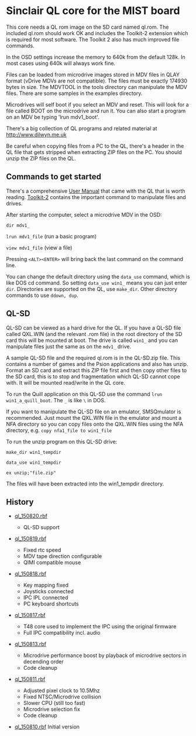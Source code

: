 Sinclair QL core for the MIST board
===================================

This core needs a QL rom image on the SD card named ql.rom. The included ql.rom should work OK and includes the Toolkit-2 extension which is required for most software. The Toolkit 2 also has much improved file commands.

In the OSD settings increase the memory to 640k from the default 128k. In most cases using 640k will always work fine.

Files can be loaded from microdrive images stored in MDV files in QLAY format (vDrive MDVs are not compatible). The files must be exactly 174930 bytes in size. The MDVTOOL in the tools directory can manipulate the MDV files. There are some samples in the examples directory. 

Microdrives will self boot if you select an MDV and reset. This will look for a file called BOOT on the microdrive and run it. You can also start a program on an MDV be typing 'lrun mdv1_boot'.

There's a big collection of QL programs and related material at http://www.dilwyn.me.uk

Be careful when copying files from a PC to the QL, there's a header in the QL file that gets stripped when extracting ZIP files on the PC. You should unzip the ZIP files on the QL. 

## Commands to get started
 
There's a comprehensive [User Manual](https://archive.org/download/sinclair-ql-user-guide/Sinclair%20QL%20User%20Guide.pdf) that came with the QL that is worth reading. [Toolkit-2](http://www.dilwyn.me.uk/pe/TK2.pdf) contains the important command to manipulate files and drives.

After starting the computer, select a microdrive MDV in the OSD:

`dir mdv1_`

`lrun mdv1_file` (run a basic program)

`view mdv1_file` (view a file)

Pressing `<ALT><ENTER>` will bring back the last command on the command line.

You can change the default directory using the `data_use` command, which is like DOS cd command. So setting `data_use win1_` means you can just enter `dir`. Directories are supported on the QL, use `make_dir`. Other directory commands to use `ddown, dup`.

## QL-SD

QL-SD can be viewed as a hard drive for the QL. If you have a QL-SD file called QXL.WIN (and the relevant .rom file) in the root directory of the SD card this will be mounted at boot. The drive is called `win1_` and you can manipulate files just the same as on the `mdv1_` drive.

A sample QL-SD file and the required ql.rom is in the QL-SD.zip file. This contains a number of games and the Psion applications and also has unzip. Format an SD card and extract this ZIP file first and then copy other files to the SD card, this is to stop and fragmentation which QL-SD cannot cope with. It will be mounted read/write in the QL core.

To run the Quill application on this QL-SD use the command `lrun win1_a_quill_boot`. The `_` is like `\` in DOS.

If you want to manipulate the QL-SD file on an emulator, SMSQmulator is recommended. Just mount the QXL.WIN file in the emulator and mount a NFA directory so you can copy files onto the QXL.WIN files using the NFA directory, e.g. `copy nfa1_file to win1_file`

To run the unzip program on this QL-SD drive:

`make_dir win1_tempdir`

`data_use win1_tempdir`

`ex unzip;"file.zip"`

The files will have been extracted into the win1_tempdir directory.

History
-------
* [ql_150820.rbf](https://github.com/mist-devel/mist-binaries/raw/master/cores/ql/ql_150820.rbf)
  - QL-SD support

* [ql_150819.rbf](https://github.com/mist-devel/mist-binaries/raw/master/cores/ql/old/ql_150819.rbf)
  - Fixed rtc speed
  - MDV tape direction configurable
  - QIMI compatible mouse

* [ql_150818.rbf](https://github.com/mist-devel/mist-binaries/raw/master/cores/ql/old/ql_150818.rbf)
  - Key mapping fixed
  - Joysticks connected
  - IPC IPL connected
  - PC keyboard shortcuts

* [ql_150817.rbf](https://github.com/mist-devel/mist-binaries/raw/master/cores/ql/old/ql_150817.rbf)
  - T48 core used to implement the IPC using the original firmware
  - Full IPC compatibility incl. audio

* [ql_150813.rbf](https://github.com/mist-devel/mist-binaries/raw/master/cores/ql/old/ql_150813.rbf)
  - Microdrive performance boost by playback of microdrive sectors in decending order
  - Code cleanup

* [ql_150811.rbf](https://github.com/mist-devel/mist-binaries/raw/master/cores/ql/old/ql_150811.rbf)
  - Adjusted pixel clock to 10.5Mhz
  - Fixed NTSC/Microdrive collision
  - Slower CPU (still too fast)
  - Microdrive selection fix
  - Code cleanup

* [ql_150810.rbf](https://github.com/mist-devel/mist-binaries/raw/master/cores/ql/old/ql_150810.rbf) Initial version
